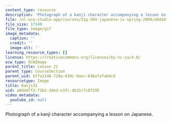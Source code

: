 ```yaml
---
content_type: resource
description: 'Photograph of a kanji character accompanying a lesson on Japanese. '
file: /ol-ocw-studio-app/courses/21g-504-japanese-iv-spring-2009/a0d4d7f2f1b23dede3fcdb31cfc07295_Kanji31.gif
file_size: 17149
file_type: image/gif
image_metadata:
  caption: ''
  credit: ''
  image-alt: ''
learning_resource_types: []
license: https://creativecommons.org/licenses/by-nc-sa/4.0/
ocw_type: OCWImage
parent_title: Lesson 21
parent_type: CourseSection
parent_uid: bffa1146-720a-039c-9aec-636a7a7ab4cd
resourcetype: Image
title: Kanji31
uid: a0d4d7f2-f1b2-3ded-e3fc-db31cfc07295
video_metadata:
  youtube_id: null
---
```

Photograph of a kanji character accompanying a lesson on Japanese. 